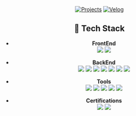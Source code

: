 <div align="center">

[![Projects](https://img.shields.io/badge/Notion-000000?style=flat&logo=notion&logoColor=white)](https://www.notion.so/14942e3422b380ebab99e7bb8ae11933)
[![Velog](https://img.shields.io/badge/velog-20C997?style=flat&logo=velog&logoColor=white)](https://velog.io/@ctndl/posts)

## 🤖 Tech Stack
- **FrontEnd**  
  <img src="https://img.shields.io/badge/JavaScript-F7DF1E?style=flat&logo=javascript&logoColor=black"/> 
  <img src="https://img.shields.io/badge/React-61DAFB?style=flat&logo=react&logoColor=black"/>

- **BackEnd**  
  <img src="https://img.shields.io/badge/Java-007396?style=flat&logo=openJDK&logoColor=white"/> 
  <img src="https://img.shields.io/badge/Springboot-6DB33F?style=flat&logo=Springboot&logoColor=white"/> 
  <img src="https://img.shields.io/badge/Python-3776AB?style=flat&logo=Python&logoColor=white"/> 
  <img src="https://img.shields.io/badge/FastAPI-009688?style=flat&logo=fastapi&logoColor=white"/> 
  <img src="https://img.shields.io/badge/Pandas-150458?style=flat&logo=Pandas&logoColor=white"/> 
  <img src="https://img.shields.io/badge/Mysql-4479A1?style=flat&logo=mysql&logoColor=white"/> 
  <img src="https://img.shields.io/badge/Postgresql-4169E1?style=flat&logo=postgresql&logoColor=white"/>

- **Tools**  
  <img src="https://img.shields.io/badge/Docker-2496ED?style=flat&logo=docker&logoColor=white"/> 
  <img src="https://img.shields.io/badge/AWS-232F3E?style=flat&logo=amazonaws&logoColor=white"/> 
  <img src="https://img.shields.io/badge/Jira-0052CC?style=flat&logo=jira&logoColor=white"/> 
  <img src="https://img.shields.io/badge/Slack-4A154B?style=flat&logo=slack&logoColor=white"/> 
  <img src="https://img.shields.io/badge/Notion-000000?style=flat&logo=notion&logoColor=white"/>

- **Certifications**  
  <img src="https://img.shields.io/badge/정보처리기사-FFCA28?style=flat&logo=expertsexchange&logoColor=black"/> 
  <img src="https://img.shields.io/badge/SQLD-4285F4?style=flat&logo=google&logoColor=white"/>

</div>
